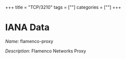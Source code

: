 +++
title = "TCP/3210"
tags = [""]
categories = [""]
+++

# IANA Data

_Name:_ flamenco-proxy

_Description:_ Flamenco Networks Proxy

